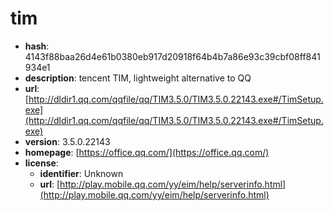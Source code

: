 # tim

- **hash**: 4143f88baa26d4e61b0380eb917d20918f64b4b7a86e93c39cbf08ff841934e1
- **description**: tencent TIM, lightweight alternative to QQ
- **url**: [http://dldir1.qq.com/qqfile/qq/TIM3.5.0/TIM3.5.0.22143.exe#/TimSetup.exe](http://dldir1.qq.com/qqfile/qq/TIM3.5.0/TIM3.5.0.22143.exe#/TimSetup.exe)
- **version**: 3.5.0.22143
- **homepage**: [https://office.qq.com/](https://office.qq.com/)
- **license**:
  - **identifier**: Unknown
  - **url**: [http://play.mobile.qq.com/yy/eim/help/serverinfo.html](http://play.mobile.qq.com/yy/eim/help/serverinfo.html)

